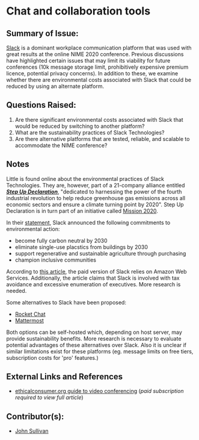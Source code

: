 # Chat and collaboration tools

## Summary of Issue:

[Slack](https://slack.com/) is a dominant workplace communication platform that was used with great results at the online NIME 2020 conference. Previous discussions have highlighted certain issues that may limit its viability for future conferences \(10k message storage limit, prohibitively expensive premium licence, potential privacy concerns\). In addition to these, we examine whether there are environmental costs associated with Slack that could be reduced by using an alternate platform.

## Questions Raised:

1. Are there significant environmental costs associated with Slack that would be reduced by switching to another platform? 
2. What are the sustainability practices of Slack Technologies? 
3. Are there alternative platforms that are tested, reliable, and scalable to accommodate the NIME conference? 

## Notes

Little is found online about the environmental practices of Slack Technologies. They are, however, part of a 21-company alliance entitled [_**Step Up Declaration**_](https://stepupdeclaration.org/), "dedicated to harnessing the power of the fourth industrial revolution to help reduce greenhouse gas emissions across all economic sectors and ensure a climate turning point by 2020". Step Up Declaration is in turn part of an initiative called [Mission 2020](https://mission2020.global/).

In their [statement](https://stepupdeclaration.org/slack), Slack announced the following commitments to environmental action:

* become fully carbon neutral by 2030
* eliminate single-use placstics from buildings by 2030
* support regenerative and sustainable agriculture through purchasing
* champion inclusive communities

According to [this article](https://www.ethicalconsumer.org/technology/shopping-guide/video-conferencing?fbclid=IwAR1cfsoJGGcgypD0mktU6q-eNeDbcNR8P8c2cazyYxK5MKhjJpn22AP65lM), the paid version of Slack relies on Amazon Web Services. Additionally, the article claims that Slack is involved with tax avoidance and excessive enumeration of executives. More research is needed.

Some alternatives to Slack have been proposed:

* [Rocket Chat](https://rocket.chat/) 
* [Mattermost](https://mattermost.com/)

Both options can be self-hosted which, depending on host server, may provide sustainability benefits. More research is necessary to evaluate potential advantages of these alternatives over Slack. Also it is unclear if similar limitations exist for these platforms \(eg. message limits on free tiers, subscription costs for 'pro' features.\)

## External Links and References

* [ethicalconsumer.org guide to video conferencing](https://www.ethicalconsumer.org/technology/shopping-guide/video-conferencing?fbclid=IwAR1cfsoJGGcgypD0mktU6q-eNeDbcNR8P8c2cazyYxK5MKhjJpn22AP65lM) \(_paid subscription required to view full article_\)

## Contributor\(s\):

* [John Sullivan](mailto:johnny@johnnyvenom.com)

